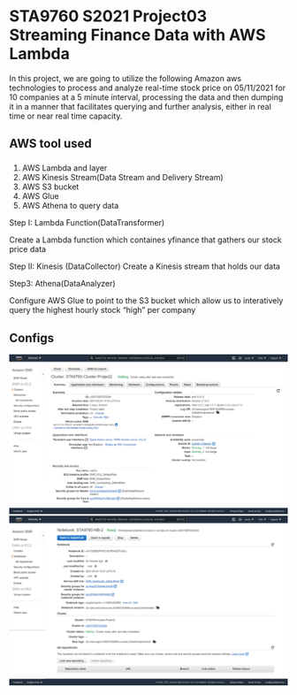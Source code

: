 # STA9760 S2021 Project03 Streaming Finance Data with AWS Lambda
In this project, we are going to utilize the following Amazon aws technologies to process and analyze real-time stock price on 05/11/2021 for 10 companies at a 5 minute interval, processing the data and then dumping it in a manner that facilitates querying and further analysis, either in real time or near real time capacity.


## AWS tool used

###
1. AWS Lambda and layer
2. AWS Kinesis Stream(Data Stream and Delivery Stream)
3. AWS S3 bucket
4. AWS Glue 
5. AWS Athena to query data 

Step I: Lambda Function(DataTransformer)


Create a Lambda function which containes yfinance that gathers our stock price data 

Step II: Kinesis (DataCollector)
Create a Kinesis stream that holds our data

Step3: Athena(DataAnalyzer)

Configure AWS Glue to point to the S3 bucket which allow us to interatively query the highest hourly stock “high” per company 




## Configs
![kinesis_config](https://github.com/KY0409/Project2/blob/main/cluster_configuration.png)
![s3_bucket](https://github.com/KY0409/Project2/blob/main/notebook_configuration.png)
